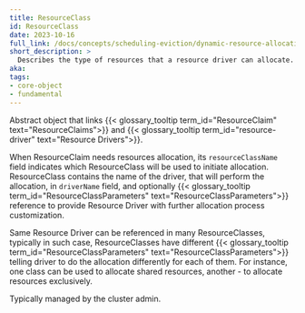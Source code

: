```yaml
---
title: ResourceClass
id: ResourceClass
date: 2023-10-16
full_link: /docs/concepts/scheduling-eviction/dynamic-resource-allocation/
short_description: >
  Describes the type of resources that a resource driver can allocate.
aka:
tags:
- core-object
- fundamental
---
```

 Abstract object that links {{< glossary_tooltip term_id="ResourceClaim" text="ResourceClaims">}}
and {{< glossary_tooltip term_id="resource-driver" text="Resource Drivers">}}.

<!--more-->

When ResourceClaim needs resources allocation, its `resourceClassName` field indicates which
ResourceClass will be used to initiate allocation. ResourceClass contains the name of the driver,
that will perform the allocation, in `driverName` field, and optionally
{{< glossary_tooltip term_id="ResourceClassParameters" text="ResourceClassParameters">}}
reference to provide Resource Driver with further allocation process customization.

Same Resource Driver can be referenced in many ResourceClasses, typically in such case, ResourceClasses
have different {{< glossary_tooltip term_id="ResourceClassParameters" text="ResourceClassParameters">}}
telling driver to do the allocation differently for each of them. For instance, one class can be
used to allocate shared resources, another - to allocate resources exclusively.

Typically managed by the cluster admin.
